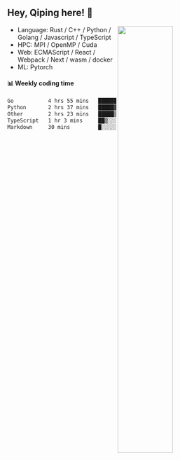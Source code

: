 

## Hey, Qiping here! :wave:

[<img align="right" width="50%" src="https://github-readme-stats.vercel.app/api?username=ppppqp&theme=dark&show_icons=true">](https://metrics.lecoq.io/ppppqp?template=classic)



-   Language: Rust / C++ / Python / Golang / Javascript / TypeScript
-   HPC: MPI / OpenMP / Cuda
-   Web: ECMAScript / React / Webpack / Next / wasm / docker
-   ML: Pytorch



#### :bar_chart: Weekly coding time

<!--START_SECTION:waka-->

```txt
Go           4 hrs 55 mins   ██████████▓░░░░░░░░░░░░░░   42.55 %
Python       2 hrs 37 mins   █████▓░░░░░░░░░░░░░░░░░░░   22.66 %
Other        2 hrs 23 mins   █████▒░░░░░░░░░░░░░░░░░░░   20.70 %
TypeScript   1 hr 3 mins     ██▒░░░░░░░░░░░░░░░░░░░░░░   09.13 %
Markdown     30 mins         █░░░░░░░░░░░░░░░░░░░░░░░░   04.40 %
```

<!--END_SECTION:waka-->

